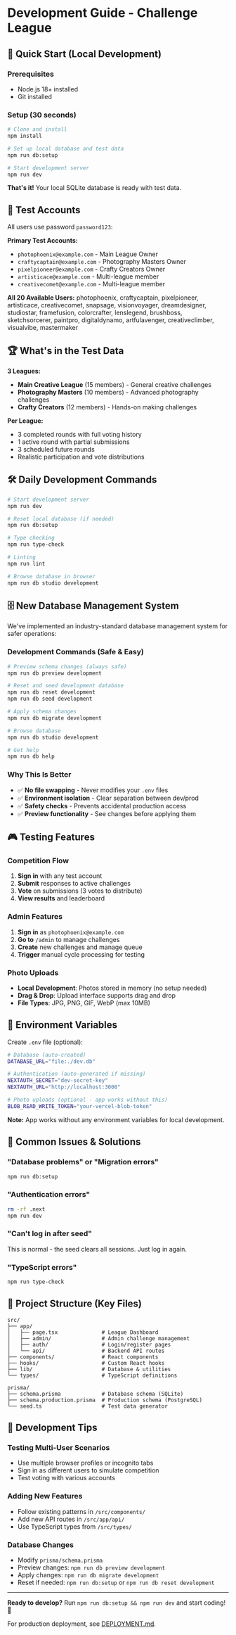 # Development Guide - Challenge League

## 🚀 Quick Start (Local Development)

### Prerequisites
- Node.js 18+ installed
- Git installed

### Setup (30 seconds)
```bash
# Clone and install
npm install

# Set up local database and test data
npm run db:setup

# Start development server
npm run dev
```

**That's it!** Your local SQLite database is ready with test data.

## 🧪 Test Accounts

All users use password `password123`:

**Primary Test Accounts:**
- `photophoenix@example.com` - Main League Owner
- `craftycaptain@example.com` - Photography Masters Owner  
- `pixelpioneer@example.com` - Crafty Creators Owner
- `artisticace@example.com` - Multi-league member
- `creativecomet@example.com` - Multi-league member

**All 20 Available Users:**
photophoenix, craftycaptain, pixelpioneer, artisticace, creativecomet, snapsage, visionvoyager, dreamdesigner, studiostar, framefusion, colorcrafter, lenslegend, brushboss, sketchsorcerer, paintpro, digitaldynamo, artfulavenger, creativeclimber, visualvibe, mastermaker

## 🏆 What's in the Test Data

**3 Leagues:**
- **Main Creative League** (15 members) - General creative challenges
- **Photography Masters** (10 members) - Advanced photography challenges  
- **Crafty Creators** (12 members) - Hands-on making challenges

**Per League:**
- 3 completed rounds with full voting history
- 1 active round with partial submissions
- 3 scheduled future rounds
- Realistic participation and vote distributions

## 🛠️ Daily Development Commands

```bash
# Start development server
npm run dev

# Reset local database (if needed)
npm run db:setup

# Type checking
npm run type-check

# Linting
npm run lint

# Browse database in browser
npm run db studio development
```

## 🗄️ New Database Management System

We've implemented an industry-standard database management system for safer operations:

### Development Commands (Safe & Easy)
```bash
# Preview schema changes (always safe)
npm run db preview development

# Reset and seed development database
npm run db reset development
npm run db seed development

# Apply schema changes
npm run db migrate development

# Browse database
npm run db studio development

# Get help
npm run db help
```

### Why This Is Better
- ✅ **No file swapping** - Never modifies your `.env` files
- ✅ **Environment isolation** - Clear separation between dev/prod
- ✅ **Safety checks** - Prevents accidental production access
- ✅ **Preview functionality** - See changes before applying them

## 🎮 Testing Features

### Competition Flow
1. **Sign in** with any test account
2. **Submit** responses to active challenges
3. **Vote** on submissions (3 votes to distribute)
4. **View results** and leaderboard

### Admin Features
1. **Sign in** as `photophoenix@example.com`
2. **Go to** `/admin` to manage challenges
3. **Create** new challenges and manage queue
4. **Trigger** manual cycle processing for testing

### Photo Uploads
- **Local Development**: Photos stored in memory (no setup needed)
- **Drag & Drop**: Upload interface supports drag and drop
- **File Types**: JPG, PNG, GIF, WebP (max 10MB)

## 🔧 Environment Variables

Create `.env` file (optional):
```bash
# Database (auto-created)
DATABASE_URL="file:./dev.db"

# Authentication (auto-generated if missing)
NEXTAUTH_SECRET="dev-secret-key"
NEXTAUTH_URL="http://localhost:3000"

# Photo uploads (optional - app works without this)
BLOB_READ_WRITE_TOKEN="your-vercel-blob-token"
```

**Note:** App works without any environment variables for local development.

## 🚨 Common Issues & Solutions

### "Database problems" or "Migration errors"
```bash
npm run db:setup
```

### "Authentication errors" 
```bash
rm -rf .next
npm run dev
```

### "Can't log in after seed"
This is normal - the seed clears all sessions. Just log in again.

### "TypeScript errors"
```bash
npm run type-check
```

## 📁 Project Structure (Key Files)

```
src/
├── app/
│   ├── page.tsx              # League Dashboard
│   ├── admin/                # Admin challenge management
│   ├── auth/                 # Login/register pages
│   └── api/                  # Backend API routes
├── components/               # React components
├── hooks/                    # Custom React hooks  
├── lib/                      # Database & utilities
└── types/                    # TypeScript definitions

prisma/
├── schema.prisma             # Database schema (SQLite)
├── schema.production.prisma  # Production schema (PostgreSQL)  
└── seed.ts                   # Test data generator
```

## 🎯 Development Tips

### Testing Multi-User Scenarios
- Use multiple browser profiles or incognito tabs
- Sign in as different users to simulate competition
- Test voting with various accounts

### Adding New Features  
- Follow existing patterns in `/src/components/`
- Add new API routes in `/src/app/api/`
- Use TypeScript types from `/src/types/`

### Database Changes
- Modify `prisma/schema.prisma` 
- Preview changes: `npm run db preview development`
- Apply changes: `npm run db migrate development`
- Reset if needed: `npm run db:setup` or `npm run db reset development`

---

**Ready to develop?** Run `npm run db:setup && npm run dev` and start coding! 🚀

For production deployment, see [DEPLOYMENT.md](./DEPLOYMENT.md).
